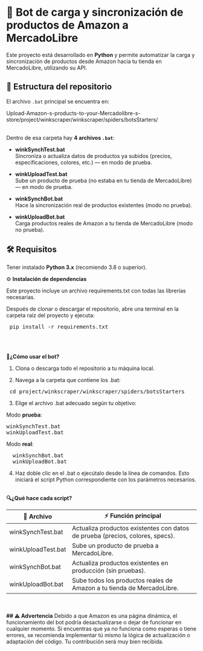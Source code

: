 # 🚀  Bot de carga y sincronización de productos de Amazon a MercadoLibre

Este proyecto está desarrollado en **Python** y permite automatizar la carga y sincronización de productos desde Amazon hacia tu tienda en MercadoLibre, utilizando su API.

## 📂  Estructura del repositorio

El archivo `.bat` principal se encuentra en:

Upload-Amazon-s-products-to-your-Mercadolibre-s-store/project/winkscraper/winkscraper/spiders/botsStarters/ <br><br>


Dentro de esa carpeta hay **4 archivos `.bat`**:

- **winkSynchTest.bat**  
  Sincroniza o actualiza datos de productos ya subidos (precios, especificaciones, colores, etc.) — en modo de prueba.

- **winkUploadTest.bat**  
  Sube un producto de prueba (no estaba en tu tienda de MercadoLibre) — en modo de prueba.

- **winkSynchBot.bat**  
  Hace la sincronización real de productos existentes (modo no prueba).

- **winkUploadBot.bat**  
  Carga productos reales de Amazon a tu tienda de MercadoLibre (modo no prueba).

## 🛠️ Requisitos

Tener instalado **Python 3.x** (recomiendo 3.8 o superior).

⚙️ **Instalación de dependencias**

Este proyecto incluye un archivo requirements.txt con todas las librerías necesarias.

Después de clonar o descargar el repositorio, abre una terminal en la carpeta raíz del proyecto y ejecuta:

<pre> pip install -r requirements.txt </pre> <br><br>

**🏃¿Cómo usar el bot?**

1. Clona o descarga todo el repositorio a tu máquina local.

2. Navega a la carpeta que contiene los .bat:

<pre> cd project/winkscraper/winkscraper/spiders/botsStarters </pre>

3. Elige el archivo .bat adecuado según tu objetivo:

Modo **prueba**:
<pre>
winkSynchTest.bat
winkUploadTest.bat </pre>

Modo **real**:

<pre>
  winkSynchBot.bat
  winkUploadBot.bat
</pre>

4. Haz doble clic en el .bat o ejecútalo desde la línea de comandos. Esto iniciará el script Python correspondiente con los parámetros necesarios. <br><br>

**🔍¿Qué hace cada script?**

| 📝 Archivo | ⚡ Función principal |
|------------|------------|
| winkSynchTest.bat | Actualiza productos existentes con datos de prueba (precios, colores, specs). |
| winkUploadTest.bat | Sube un producto de prueba a MercadoLibre. |
| winkSynchBot.bat | Actualiza productos existentes en producción (sin pruebas). |
| winkUploadBot.bat | Sube todos los productos reales de Amazon a tu tienda de MercadoLibre. |
<br><br>
**## :warning: Advertencia**
Debido a que Amazon es una página dinámica, el funcionamiento del bot podría desactualizarse o dejar de funcionar en cualquier momento. Si encuentras que ya no funciona como esperas o tiene errores, se recomienda implementar tú mismo la lógica de actualización o adaptación del código. Tu contribución será muy bien recibida.

